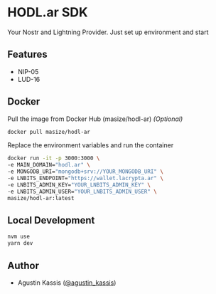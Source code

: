 # HODL.ar SDK

Your Nostr and Lightning Provider. Just set up environment and start

## Features

- NIP-05
- LUD-16

## Docker

Pull the image from Docker Hub (masize/hodl-ar) _(Optional)_

```bash
docker pull masize/hodl-ar
```

Replace the environment variables and run the container

```bash
docker run -it -p 3000:3000 \
-e MAIN_DOMAIN="hodl.ar" \
-e MONGODB_URI="mongodb+srv://YOUR_MONGODB_URI" \
-e LNBITS_ENDPOINT="https://wallet.lacrypta.ar" \
-e LNBITS_ADMIN_KEY="YOUR_LNBITS_ADMIN_KEY" \
-e LNBITS_ADMIN_USER="YOUR_LNBITS_ADMIN_USER" \
masize/hodl-ar:latest
```

## Local Development

```bash
nvm use
yarn dev
```

## Author

- Agustin Kassis ([@agustin_kassis](https://twitter.com/agustin_kassis))
